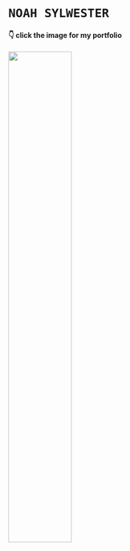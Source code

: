 # `NOAH SYLWESTER`
#### 👇 click the image for my portfolio
<!-- [![splash](https://sylwester.herokuapp.com/static/media/splash.d3add68f.jpg)](https://sylwester.herokuapp.com/) -->
<img 
    src="https://sylwester.herokuapp.com/static/media/splash.d3add68f.jpg"
    style="width: 50%; margin: auto; object-fit: cover;"
    />

<!--
**NoahSylwester/NoahSylwester** is a ✨ _special_ ✨ repository because its `README.md` (this file) appears on your GitHub profile.

Here are some ideas to get you started:

- 🔭 I’m currently working on ...
- 🌱 I’m currently learning ...
- 👯 I’m looking to collaborate on ...
- 🤔 I’m looking for help with ...
- 💬 Ask me about ...
- 📫 How to reach me: ...
- 😄 Pronouns: ...
- ⚡ Fun fact: ...
-->
